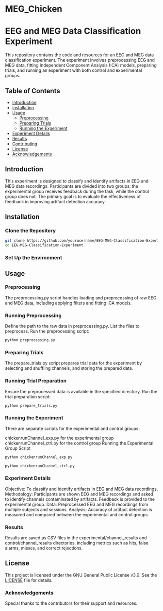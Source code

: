 # MEG_Chicken

# EEG and MEG Data Classification Experiment

This repository contains the code and resources for an EEG and MEG data classification experiment. The experiment involves preprocessing EEG and MEG data, fitting Independent Component Analysis (ICA) models, preparing trials, and running an experiment with both control and experimental groups.

## Table of Contents

- [Introduction](#introduction)
- [Installation](#installation)
- [Usage](#usage)
  - [Preprocessing](#preprocessing)
  - [Preparing Trials](#preparing-trials)
  - [Running the Experiment](#running-the-experiment)
- [Experiment Details](#experiment-details)
- [Results](#results)
- [Contributing](#contributing)
- [License](#license)
- [Acknowledgements](#acknowledgements)

## Introduction

This experiment is designed to classify and identify artifacts in EEG and MEG data recordings. Participants are divided into two groups: the experimental group receives feedback during the task, while the control group does not. The primary goal is to evaluate the effectiveness of feedback in improving artifact detection accuracy.

## Installation

### Clone the Repository

```bash
git clone https://github.com/yourusername/EEG-MEG-Classification-Experiment.git
cd EEG-MEG-Classification-Experiment
```

### Set Up the Environment

## Usage

### Preprocessing
The preprocessing.py script handles loading and preprocessing of raw EEG and MEG data, including applying filters and fitting ICA models.

### Running Preprocessing

Define the path to the raw data in preprocessing.py.
List the files to preprocess.
Run the preprocessing script:

```bash
python preprocessing.py
```

### Preparing Trials
The prepare_trials.py script prepares trial data for the experiment by selecting and shuffling channels, and storing the prepared data.

### Running Trial Preparation

Ensure the preprocessed data is available in the specified directory.
Run the trial preparation script:

```bash
python prepare_trials.py
```
### Running the Experiment
There are separate scripts for the experimental and control groups:

chickenrunChannel_exp.py for the experimental group
chickenrunChannel_ctrl.py for the control group
Running the Experimental Group Script

```bash
python chickenrunChannel_exp.py
```
```bash
python chickenrunChannel_ctrl.py
```
### Experiment Details

Objective: To classify and identify artifacts in EEG and MEG data recordings.
Methodology: Participants are shown EEG and MEG recordings and asked to identify channels contaminated by artifacts. Feedback is provided to the experimental group.
Data: Preprocessed EEG and MEG recordings from multiple subjects and sessions.
Analysis: Accuracy of artifact detection is measured and compared between the experimental and control groups.

### Results

Results are saved as CSV files in the experimental/channel_results and control/channel_results directories, including metrics such as hits, false alarms, misses, and correct rejections.

## License

This project is licensed under the GNU General Public License v3.0. See the [LICENSE](LICENSE) file for details.

### Acknowledgements

Special thanks to the contributors for their support and resources.

